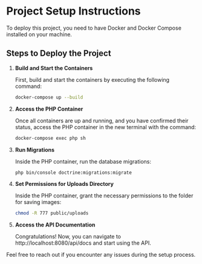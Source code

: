 # Project Setup Instructions

To deploy this project, you need to have Docker and Docker Compose installed on your machine.

## Steps to Deploy the Project

1. **Build and Start the Containers**

   First, build and start the containers by executing the following command:

   ```bash
   docker-compose up --build
   
2. **Access the PHP Container**

   Once all containers are up and running, and you have confirmed their status, access the PHP container in the new terminal with the command:

   ```bash
   docker-compose exec php sh
   
3. **Run Migrations**

   Inside the PHP container, run the database migrations:

   ```bash
   php bin/console doctrine:migrations:migrate

4. **Set Permissions for Uploads Directory**

   Inside the PHP container, grant the necessary permissions to the folder for saving images:

   ```bash
   chmod -R 777 public/uploads

5. **Access the API Documentation**

   Congratulations! Now, you can navigate to http://localhost:8080/api/docs and start using the API.

Feel free to reach out if you encounter any issues during the setup process.